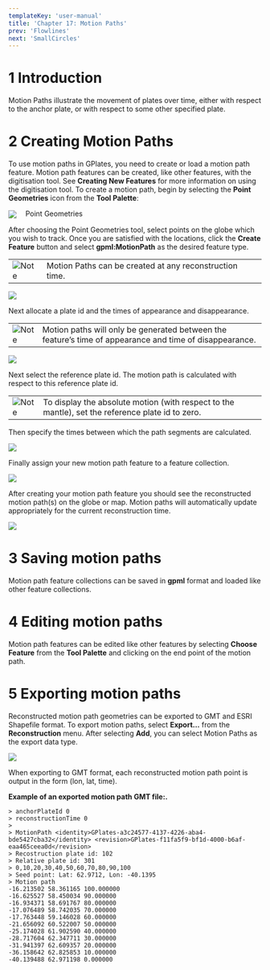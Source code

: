 ```yaml
---
templateKey: 'user-manual'
title: 'Chapter 17: Motion Paths'
prev: 'Flowlines'
next: 'SmallCircles'
---
```


1 Introduction
============

Motion Paths illustrate the movement of plates over time, either with respect to the anchor plate, or with respect to some other specified plate.

2 Creating Motion Paths
=====================

To use motion paths in GPlates, you need to create or load a motion path feature. Motion path features can be created, like other features, with the digitisation tool. See **Creating New Features** for more information on using the digitisation tool. To create a motion path, begin by selecting the **Point Geometries** icon from the **Tool Palette**:

<span style="display:inline-block; width:30px; vertical-align:middle;"><img src="icons/digitise_multipoint_35.png" /> </span> Point Geometries

After choosing the Point Geometries tool, select points on the globe which you wish to track. Once you are satisfied with the locations, click the **Create Feature** button and select **gpml:MotionPath** as the desired feature type.

<table class ="note">
   <tbody>
      <tr>
         <td class="icon">
            <img src="./images/icons/note.png" alt="Note">
         </td>
         <td class="content" >Motion Paths can be created at any reconstruction time.</td>
      </tr>
   </tbody>
</table>

![](screenshots/CreateFeatureMotionPath1.win32.png)

Next allocate a plate id and the times of appearance and disappearance.

<table class ="note">
   <tbody>
      <tr>
         <td class="icon">
            <img src="./images/icons/note.png" alt="Note">
         </td>
         <td class="content" >Motion paths will only be generated between the feature’s time of appearance and time of disappearance.</td>
      </tr>
   </tbody>
</table>

![](screenshots/CreateFeatureMotionPath2.win32.png)

Next select the reference plate id. The motion path is calculated with respect to this reference plate id.

<table class ="note">
   <tbody>
      <tr>
         <td class="icon">
            <img src="./images/icons/note.png" alt="Note">
         </td>
         <td class="content" >To display the absolute motion (with respect to the mantle), set the reference plate id to zero.</td>
      </tr>
   </tbody>
</table>

Then specify the times between which the path segments are calculated.

![](screenshots/CreateFeatureMotionPath3.win32.png)

Finally assign your new motion path feature to a feature collection.

![](screenshots/CreateFeatureMotionPath4.win32.png)

After creating your motion path feature you should see the reconstructed motion path(s) on the globe or map. Motion paths will automatically update appropriately for the current reconstruction time.

![](screenshots/MotionPathScreenshot.win32.png)

3 Saving motion paths
===================

Motion path feature collections can be saved in **gpml** format and loaded like other feature collections.

4 Editing motion paths
====================

Motion path features can be edited like other features by selecting **Choose Feature** from the **Tool Palette** and clicking on the end point of the motion path.

5 Exporting motion paths
======================

Reconstructed motion path geometries can be exported to GMT and ESRI Shapefile format. To export motion paths, select **Export…** from the **Reconstruction** menu. After selecting **Add**, you can select Motion Paths as the export data type.

![](screenshots/MotionPathExport.win32.png)

When exporting to GMT format, each reconstructed motion path point is output in the form (lon, lat, time).

**Example of an exported motion path GMT file:.**

```
> anchorPlateId 0 
> reconstructionTime 0 
>
> MotionPath <identity>GPlates-a3c24577-4137-4226-aba4-bde5427cba32</identity> <revision>GPlates-f11fa5f9-bf1d-4000-b6af-eaa465ceea0d</revision> 
> Recostruction plate id: 102 
> Relative plate id: 301 
> 0,10,20,30,40,50,60,70,80,90,100
> Seed point: Lat: 62.9712, Lon: -40.1395 
> Motion path 
-16.213502 58.361165 100.000000 
-16.625527 58.450034 90.000000 
-16.934371 58.691767 80.000000 
-17.076489 58.742035 70.000000 
-17.763448 59.146028 60.000000 
-21.656092 60.522007 50.000000 
-25.174028 61.902590 40.000000 
-28.717604 62.347711 30.000000 
-31.941397 62.609357 20.000000 
-36.158642 62.825853 10.000000 
-40.139488 62.971198 0.000000
```

